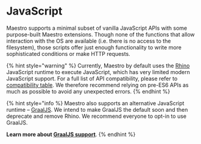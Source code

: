 # JavaScript

Maestro supports a minimal subset of vanilla JavaScript APIs with some
purpose-built Maestro extensions. Though none of the functions that allow
interaction with the OS are available (i.e. there is no access to the
filesystem), those scripts offer just enough functionality to write more
sophisticated conditions or make HTTP requests.

{% hint style="warning" %}
Currently, Maestro by default uses the [Rhino](https://github.com/mozilla/rhino) JavaScript runtime to execute JavaScript, which has very limited modern JavaScript support. For a full list of API compatibility, please refer to [compatibility table](https://mozilla.github.io/rhino/compat/engines.html).
We therefore recommend relying on pre-ES6 APIs as much as possible to avoid any unexpected errors.
{% endhint %}

{% hint style="info %}
Maestro also supports an alternative JavaScript runtime –
[GraalJS](https://github.com/oracle/graaljs). We intend to make GraalJS the
default soon and then deprecate and remove Rhino. We recommend everyone to
opt-in to use GraalJS.

**Learn more about [GraalJS support](./graaljs-support.md)**.
{% endhint %}
